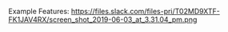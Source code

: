 
Example Features:
https://files.slack.com/files-pri/T02MD9XTF-FK1JAV4RX/screen_shot_2019-06-03_at_3.31.04_pm.png
